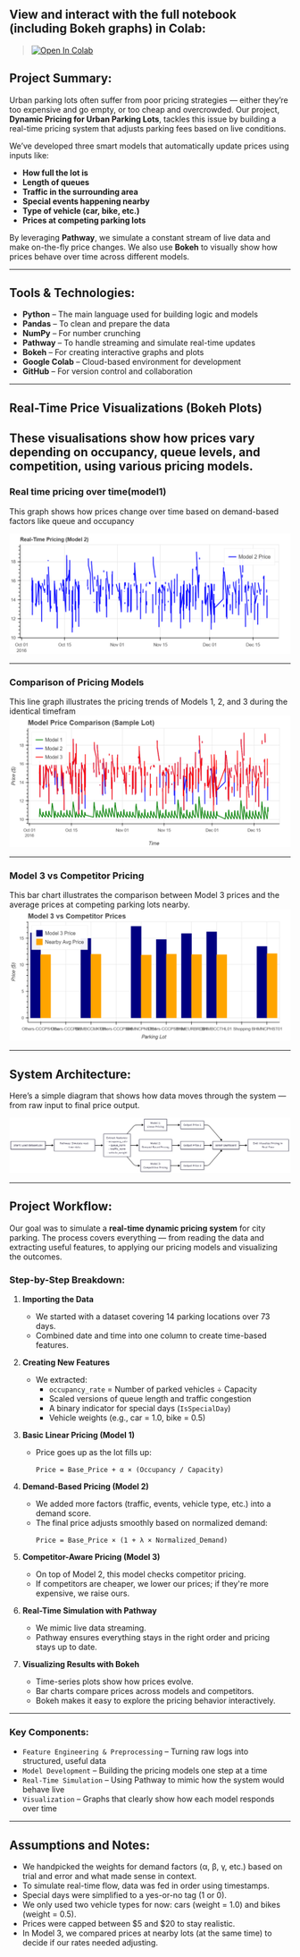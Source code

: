 ## View and interact with the full notebook (including Bokeh graphs) in Colab:  
> [![Open In Colab](https://colab.research.google.com/assets/colab-badge.svg)](https://colab.research.google.com/drive/1JODr7XY2DybsgRna7nXqNnPTuGjjDWyX?usp=sharing)

## Project Summary:

Urban parking lots often suffer from poor pricing strategies — either they’re too expensive and go empty, or too cheap and overcrowded. Our project, **Dynamic Pricing for Urban Parking Lots**, tackles this issue by building a real-time pricing system that adjusts parking fees based on live conditions.

We’ve developed three smart models that automatically update prices using inputs like:

- **How full the lot is**
- **Length of queues**
- **Traffic in the surrounding area**
- **Special events happening nearby**
- **Type of vehicle (car, bike, etc.)**
- **Prices at competing parking lots**

By leveraging **Pathway**, we simulate a constant stream of live data and make on-the-fly price changes. We also use **Bokeh** to visually show how prices behave over time across different models.

---

## Tools & Technologies:

- **Python** – The main language used for building logic and models
- **Pandas** – To clean and prepare the data
- **NumPy** – For number crunching
- **Pathway** – To handle streaming and simulate real-time updates
- **Bokeh** – For creating interactive graphs and plots
- **Google Colab** – Cloud-based environment for development
- **GitHub** – For version control and collaboration

---

##  Real-Time Price Visualizations (Bokeh Plots)
These visualisations show how prices vary depending on occupancy, queue levels, and competition, using various pricing models.
---

### Real time pricing over time(model1)
This graph shows how prices change over time based on demand-based factors like queue and occupancy

![Model 2 Price Plot](real_time_pricing.png)

---

### Comparison of Pricing Models
This line graph illustrates the pricing trends of Models 1, 2, and 3 during the identical timefram
![Model Comparison Plot](model_price_comparison.png)

---

###  Model 3 vs Competitor Pricing
This bar chart illustrates the comparison between Model 3 prices and the average prices at competing parking lots nearby.
![Model 3 vs Competitor Plot](model3_vs_competitior_price.png)

---

## System Architecture:

Here’s a simple diagram that shows how data moves through the system — from raw input to final price output.

![Architecture Diagram](architecture_diagram.png)

---

## Project Workflow:

Our goal was to simulate a **real-time dynamic pricing system** for city parking. The process covers everything — from reading the data and extracting useful features, to applying our pricing models and visualizing the outcomes.

### Step-by-Step Breakdown:

1. **Importing the Data**
   - We started with a dataset covering 14 parking locations over 73 days.
   - Combined date and time into one column to create time-based features.

2. **Creating New Features**
   - We extracted:
     - `occupancy_rate` = Number of parked vehicles ÷ Capacity
     - Scaled versions of queue length and traffic congestion
     - A binary indicator for special days (`IsSpecialDay`)
     - Vehicle weights (e.g., car = 1.0, bike = 0.5)

3. **Basic Linear Pricing (Model 1)**
   - Price goes up as the lot fills up:
     ```
     Price = Base_Price + α × (Occupancy / Capacity)
     ```

4. **Demand-Based Pricing (Model 2)**
   - We added more factors (traffic, events, vehicle type, etc.) into a demand score.
   - The final price adjusts smoothly based on normalized demand:
     ```
     Price = Base_Price × (1 + λ × Normalized_Demand)
     ```

5. **Competitor-Aware Pricing (Model 3)**
   - On top of Model 2, this model checks competitor pricing.
   - If competitors are cheaper, we lower our prices; if they're more expensive, we raise ours.

6. **Real-Time Simulation with Pathway**
   - We mimic live data streaming.
   - Pathway ensures everything stays in the right order and pricing stays up to date.

7. **Visualizing Results with Bokeh**
   - Time-series plots show how prices evolve.
   - Bar charts compare prices across models and competitors.
   - Bokeh makes it easy to explore the pricing behavior interactively.

---

### Key Components:

- `Feature Engineering & Preprocessing` – Turning raw logs into structured, useful data
- `Model Development` – Building the pricing models one step at a time
- `Real-Time Simulation` – Using Pathway to mimic how the system would behave live
- `Visualization` – Graphs that clearly show how each model responds over time

---

## Assumptions and Notes:

- We handpicked the weights for demand factors (α, β, γ, etc.) based on trial and error and what made sense in context.
- To simulate real-time flow, data was fed in order using timestamps.
- Special days were simplified to a yes-or-no tag (1 or 0).
- We only used two vehicle types for now: cars (weight = 1.0) and bikes (weight = 0.5).
- Prices were capped between $5 and $20 to stay realistic.
- In Model 3, we compared prices at nearby lots (at the same time) to decide if our rates needed adjusting.
